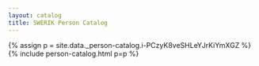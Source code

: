 ```yaml
---
layout: catalog
title: SWERIK Person Catalog
---
```

{% assign p = site.data._person-catalog.i-PCzyK8veSHLeYJrKiYmXGZ %}
{% include person-catalog.html p=p %}

